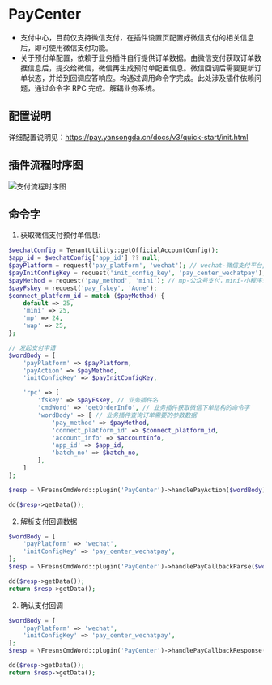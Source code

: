 # PayCenter

- 支付中心，目前仅支持微信支付，在插件设置页配置好微信支付的相关信息后，即可使用微信支付功能。
- 关于预付单配置，依赖于业务插件自行提供订单数据。由微信支付获取订单数据信息后，提交给微信，微信再生成预付单配置信息。微信回调后需要更新订单状态，并给到回调应答响应。均通过调用命令字完成。此处涉及插件依赖问题，通过命令字 RPC 完成。解耦业务系统。

## 配置说明

详细配置说明见：https://pay.yansongda.cn/docs/v3/quick-start/init.html


## 插件流程时序图

<img src="https://marketplace.plugins-world.cn/storage/images/app_images/202309/05/支付流程时序图.jpg" data-image-url="https://marketplace.plugins-world.cn/storage/images/app_images/202309/05/支付流程时序图.jpg" alt="支付流程时序图" title="支付流程时序图" class="w-100 image_preview">

## 命令字

1. 获取微信支付预付单信息:
```php
$wechatConfig = TenantUtility::getOfficialAccountConfig();
$app_id = $wechatConfig['app_id'] ?? null;
$payPlatform = request('pay_platform', 'wechat'); // wechat-微信支付平台, alipay-支付宝, unipay-银联
$payInitConfigKey = request('init_config_key', 'pay_center_wechatpay'); // init_config_key-支付配置的 item_key
$payMethod = request('pay_method', 'mini'); // mp-公众号支付，mini-小程序支付, wap-H5 支付, scan-网页 native 扫码支付
$payFskey = request('pay_fskey', 'Aone');
$connect_platform_id = match ($payMethod) {
    default => 25,
    'mini' => 25,
    'mp' => 24,
    'wap' => 25,
};

// 发起支付申请
$wordBody = [
    'payPlatform' => $payPlatform,
    'payAction' => $payMethod,
    'initConfigKey' => $payInitConfigKey,

    'rpc' => [
        'fskey' => $payFskey, // 业务插件名
        'cmdWord' => 'getOrderInfo', // 业务插件获取微信下单结构的命令字
        'wordBody' => [ // 业务插件查询订单需要的参数数据
            'pay_method' => $payMethod,
            'connect_platform_id' => $connect_platform_id,
            'account_info' => $accountInfo,
            'app_id' => $app_id,
            'batch_no' => $batch_no,
        ],
    ]
];

$resp = \FresnsCmdWord::plugin('PayCenter')->handlePayAction($wordBody);

dd($resp->getData());
```

2. 解析支付回调数据
```php
$wordBody = [
    'payPlatform' => 'wechat',
    'initConfigKey' => 'pay_center_wechatpay',
];
$resp = \FresnsCmdWord::plugin('PayCenter')->handlePayCallbackParse($wordBody);

dd($resp->getData());
return $resp->getData();
```


2. 确认支付回调
```php
$wordBody = [
    'payPlatform' => 'wechat',
    'initConfigKey' => 'pay_center_wechatpay',
];
$resp = \FresnsCmdWord::plugin('PayCenter')->handlePayCallbackResponse($wordBody);

dd($resp->getData());
return $resp->getData();
```
